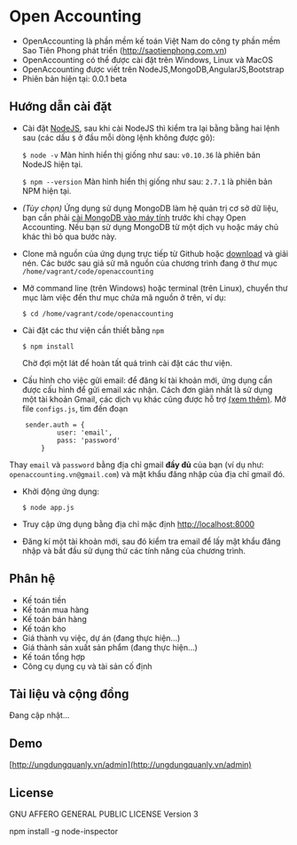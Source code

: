 # Open Accounting

* OpenAccounting là phần mềm  kế toán Việt Nam do công ty phần mềm Sao Tiên Phong phát triển (http://saotienphong.com.vn)
* OpenAccounting có thể được cài đặt trên Windows, Linux và MacOS
* OpenAccounting được viết trên NodeJS,MongoDB,AngularJS,Bootstrap
* Phiên bản hiện tại: 0.0.1 beta

## Hướng dẫn cài đặt

* Cài đặt [NodeJS](https://nodejs.org), sau khi cài NodeJS thì kiểm tra lại bằng bằng hai lệnh sau (các dấu `$` ở đầu mỗi dòng lệnh không được gõ):

  `$ node -v`
  Màn hình hiển thị giống như sau: `v0.10.36` là phiên bản NodeJS hiện tại.

  `$ npm --version`
  Màn hình hiển thị giống như sau: `2.7.1` là phiên bản NPM hiện tại.
* *(Tùy chọn)* Ứng dụng sử dụng MongoDB làm hệ quản trị cơ sở dữ liệu, bạn cần phải [cài MongoDB vào máy tính](http://docs.mongodb.org/manual/installation/) trước khi chạy Open Accounting. Nếu bạn sử dụng MongoDB từ một dịch vụ hoặc máy chủ khác thì bỏ qua bước này.
* Clone mã nguồn của ứng dụng trực tiếp từ Github hoặc [download](https://github.com/Openroadvietnam/openaccounting/archive/master.zip) và giải nén. Các bước sau giả sử mã nguồn của chương trình đang ở thư mục `/home/vagrant/code/openaccounting`
* Mở command line (trên Windows) hoặc terminal (trên Linux), chuyển thư mục làm việc đến thư mục chứa mã nguồn ở trên, ví dụ:

  `$ cd /home/vagrant/code/openaccounting`
* Cài đặt các thư viện cần thiết bằng `npm`

  `$ npm install`

  Chờ đợi một lát để hoàn tất quá trình cài đặt các thư viện.
* Cấu hình cho việc gửi email: để đăng kí tài khoản mới, ứng dụng cần được cấu hình để gửi email xác nhận. Cách đơn giản nhất là sử dụng một tài khoản Gmail, các dịch vụ khác cũng được hỗ trợ [(xem thêm)](https://github.com/andris9/nodemailer-wellknown#user-content-supported-services). Mở file `configs.js`, tìm đến đoạn

```
    sender.auth = {
            user: 'email',
            pass: 'password'
        }
```


  Thay `email` và `password` bằng địa chỉ gmail **đầy đủ** của bạn (ví dụ như: `openaccounting.vn@gmail.com`) và mật khẩu đăng nhập của địa chỉ gmail đó.
* Khởi động ứng dụng:

  `$ node app.js`
* Truy cập ứng dụng bằng địa chỉ mặc định [http://localhost:8000](http://localhost:8000)
* Đăng kí một tài khoản mới, sau đó kiểm tra email để lấy mật khẩu đăng nhập và bắt đầu sử dụng thử các tính năng của chương trình.



## Phân hệ

  * Kế toán tiền
  * Kế toán mua hàng
  * Kế toán bán hàng
  * Kế toán kho
  * Giá thành vụ việc, dự án (đang thực hiện...)
  * Giá thành sản xuất sản phẩm (đang thực hiện...)
  * Kế toán tổng hợp
  * Công cụ dụng cụ và tài sản cố định

## Tài liệu và cộng đồng

Đang cập nhật...

## Demo

[http://ungdungquanly.vn/admin](http://ungdungquanly.vn/admin)

## License
GNU AFFERO GENERAL PUBLIC LICENSE Version 3

npm install -g node-inspector
